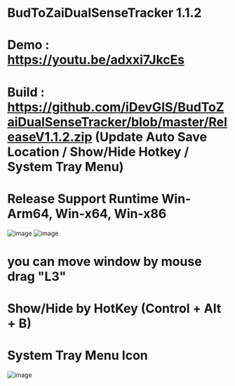 # BudToZaiDualSenseTracker 1.1.2
# Demo : https://youtu.be/adxxi7JkcEs
# Build : https://github.com/iDevGIS/BudToZaiDualSenseTracker/blob/master/ReleaseV1.1.2.zip (Update Auto Save Location / Show/Hide Hotkey / System Tray Menu)
# Release Support Runtime Win-Arm64, Win-x64, Win-x86
![image](https://github.com/user-attachments/assets/b4d8810d-18df-4585-983b-a9fdd5c8e3ab)
![image](https://github.com/user-attachments/assets/d3ec94e9-fffa-48e8-9cb3-804e03bb1c0c)
# you can move window by mouse drag "L3"
# Show/Hide by HotKey (Control + Alt + B)
# System Tray Menu Icon
![image](https://github.com/user-attachments/assets/d90feb55-97bf-4b1a-8c86-2c7119e546f5)

